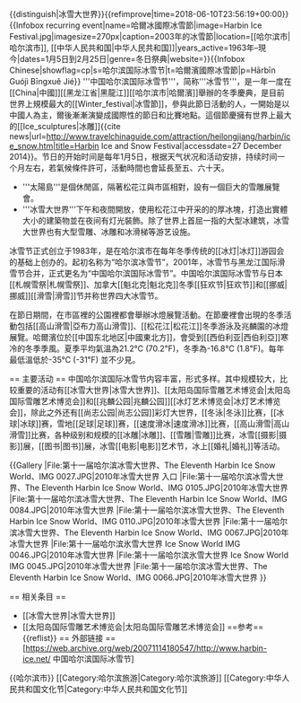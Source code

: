 {{distinguish|冰雪大世界}}{{refimprove|time=2018-06-10T23:56:19+00:00}}
{{Infobox recurring event|name=哈爾冰國際冰雪節|image=Harbin Ice Festival.jpg|imagesize=270px|caption=2003年的冰雪節|location=[[哈尔滨市|哈尔滨市]], [[中华人民共和国|中华人民共和国]]|years_active=1963年–現今|dates=1月5日到2月25日|genre=冬日祭典|website=}}{{Infobox Chinese|showflag=cp|s=哈尔滨国际冰雪节|t=哈爾濱國際冰雪節|p=Hārbīn Guójì Bīngxuě Jié}}
'''中国哈尔滨国际冰雪节'''，简称'''冰雪节'''，是一年一度在[[China|中國]][[黑龙江省|黑龍江]][[哈尔滨市|哈爾濱]]舉辦的冬季慶典，是目前世界上規模最大的[[Winter_festival|冰雪節]]，參與此節日活動的人，一開始是以中國人為主，爾後漸漸演變成國際性的節日和比賽地點。這個節慶擁有世界上最大的[[Ice_sculptures|冰雕]]<ref>{{cite news|url=http://www.travelchinaguide.com/attraction/heilongjiang/harbin/ice_snow.htm|title=Harbin Ice and Snow Festival|accessdate=27 December 2014}}</ref>。节日的开始时间是每年1月5日，根据天气状况和活动安排，持续时间一个月左右，若氣候條件許可，活動時間也會延長至五、六十天。

* '''太陽島'''是個休閒區，隔著松花江與市區相對，設有一個巨大的雪雕展覽會。
* '''冰雪大世界'''下午和夜間開放，使用松花江中开采的的厚冰塊，打造出實體大小的建築物並在夜间有灯光裝飾。除了世界上首屈一指的大型冰建筑，冰雪大世界也有大型雪雕、冰雕和冰滑梯等游艺设施。

冰雪节正式创立于1983年，是在哈尔滨市在每年冬季传统的[[冰灯|冰灯]]游园会的基础上创办的。起初名称为“哈尔滨冰雪节”，2001年，冰雪节与黑龙江国际滑雪节合并，正式更名为“中国哈尔滨国际冰雪节”。中国哈尔滨国际冰雪节与日本[[札幌雪祭|札幌雪祭]]、加拿大[[魁北克|魁北克]]冬季[[狂欢节|狂欢节]]和[[挪威|挪威]][[滑雪|滑雪]]节并称世界四大冰雪节。

在節日期間，在市區裡的公園裡都會舉辦冰燈展覽活動。在節慶裡會出現的冬季活動包括[[高山滑雪|亞布力高山滑雪]]、[[松花江|松花江]]冬季游泳及兆麟園的冰燈展覽。哈爾濱位於[[中国东北地区|中國東北方]]，會受到[[西伯利亚|西伯利亞]]寒冷的冬季季風。夏季平均氣溫為21.2℃ (70.2℉)，冬季為-16.8℃ (1.8℉)。每年最低溫低於-35℃ (-31℉) 並不少見。

== 主要活动 ==
中国哈尔滨国际冰雪节内容丰富，形式多样。其中规模较大，比较重要的活动有[[冰雪大世界|冰雪大世界]]、[[太阳岛国际雪雕艺术博览会|太阳岛国际雪雕艺术博览会]]和[[兆麟公园|兆麟公园]][[冰灯艺术博览会|冰灯艺术博览会]]，除此之外还有[[尚志公园|尚志公园]]彩灯大世界，[[冬泳|冬泳]]比赛，[[冰球|冰球]]赛，雪地[[足球|足球]]赛，[[速度滑冰|速度滑冰]]比赛，[[高山滑雪|高山滑雪]]比赛，各种级别和规模的[[冰雕|冰雕]]、[[雪雕|雪雕]]比赛，冰雪[[摄影|摄影]]展，[[图书|图书]]展，冰雪[[电影|电影]]艺术节，冰上[[婚礼|婚礼]]等活动。

{{Gallery
|File:第十一届哈尔滨冰雪大世界、The Eleventh Harbin Ice Snow World、IMG 0027.JPG|2010年冰雪大世界 入口
|File:第十一届哈尔滨冰雪大世界、The Eleventh Harbin Ice Snow World、IMG 0105.JPG|2010年冰雪大世界 
|File:第十一届哈尔滨冰雪大世界、The Eleventh Harbin Ice Snow World、IMG 0084.JPG|2010年冰雪大世界
|File:第十一届哈尔滨冰雪大世界、The Eleventh Harbin Ice Snow World、IMG 0110.JPG|2010年冰雪大世界
|File:第十一届哈尔滨冰雪大世界、The Eleventh Harbin Ice Snow World、IMG 0067.JPG|2010年冰雪大世界
|File:第十一届哈尔滨氷雪大世界 Ice Snow World IMG 0046.JPG|2010年冰雪大世界
|File:第十一届哈尔滨氷雪大世界 Ice Snow World IMG 0045.JPG|2010年冰雪大世界
|File:第十一届哈尔滨冰雪大世界、The Eleventh Harbin Ice Snow World、IMG 0066.JPG|2010年冰雪大世界
}}

== 相关条目 ==
* [[冰雪大世界|冰雪大世界]]
* [[太阳岛国际雪雕艺术博览会|太阳岛国际雪雕艺术博览会]]
==参考==
{{reflist}}
== 外部链接 ==
[https://web.archive.org/web/20071114180547/http://www.harbin-ice.net/ 中国哈尔滨国际冰雪节]

{{哈尔滨市}}
[[Category:哈尔滨旅游|Category:哈尔滨旅游]]
[[Category:中华人民共和国文化节|Category:中华人民共和国文化节]]